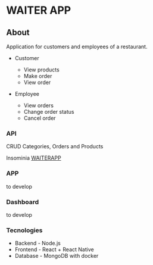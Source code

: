 # WAITER APP

## About
Application for customers and employees of a restaurant.
- Customer
  - View products
  - Make order
  - View order
 
- Employee
  - View orders
  - Change order status
  - Cancel order

### API
CRUD Categories, Orders and Products

Insominia <a href='https://github.com/felipecarvalhogodoi98/waiterapp/tree/master/api/src/app/WAITERAPP_2022-11-15'>WAITERAPP</a>

### APP
to develop

### Dashboard
to develop

### Tecnologies
- Backend - Node.js
- Frontend - React + React Native
- Database - MongoDB with docker
